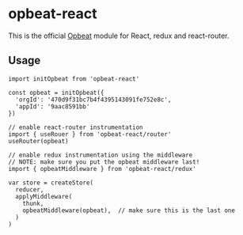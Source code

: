 # opbeat-react

This is the official [Opbeat](https://opbeat.com) module for React, redux and react-router.

## Usage
```
import initOpbeat from 'opbeat-react'

const opbeat = initOpbeat({
  'orgId': '470d9f31bc7b4f4395143091fe752e8c',
  'appId': '9aac8591bb'
})

// enable react-router instrumentation
import { useRouer } from 'opbeat-react/router'
useRouter(opbeat)

// enable redux instrumentation using the middleware
// NOTE: make sure you put the opbeat middleware last!
import { opbeatMiddleware } from 'opbeat-react/redux'

var store = createStore(
  reducer,
  applyMiddleware(
    thunk,
    opbeatMiddleware(opbeat),  // make sure this is the last one
  )
)


```